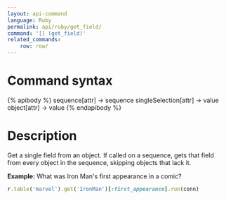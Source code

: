 ```yaml
---
layout: api-command 
language: Ruby
permalink: api/ruby/get_field/
command: '[] (get_field)'
related_commands:
    row: row/
---
```


# Command syntax #

{% apibody %}
sequence[attr] &rarr; sequence
singleSelection[attr] &rarr; value
object[attr] &rarr; value
{% endapibody %}

# Description #

Get a single field from an object. If called on a sequence, gets that field from every
object in the sequence, skipping objects that lack it.

__Example:__ What was Iron Man's first appearance in a comic?

```rb
r.table('marvel').get('IronMan')[:first_appearance].run(conn)
```



